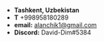 - **Tashkent, Uzbekistan**
- **T**&nbsp;+998958180289
- **email:**&nbsp;alanchik1@gmail.com
- **Discord:**&nbsp;David-Dim#5384

